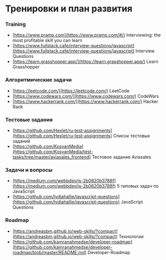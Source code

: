 # Тренировки и план развития

### Training
- [https://www.pramp.com](https://www.pramp.com/#/) Interviewing: the most profitable skill you can learn
- [https://www.fullstack.cafe/interview-questions/javascript](https://www.fullstack.cafe/interview-questions/javascript) Interview Questions
- [https://learn.grasshopper.app/](https://learn.grasshopper.app/) Learn Grasshopper

### Алгоритмические задачи
- [https://leetcode.com/](https://leetcode.com/) LeetCode
- [https://www.codewars.com/](https://www.codewars.com/) CodeWars
- [https://www.hackerrank.com/](https://www.hackerrank.com/) Hacker Rank

### Тестовые задания
- [https://github.com/Hexlet/ru-test-assignments](https://github.com/Hexlet/ru-test-assignments) Список тестовых заданий
- [https://github.com/KosyanMedia](https://github.com/KosyanMedia/test-tasks/tree/master/aviasales_frontend) Тестовое задание Aviasales

### Задачи и вопросы
- [https://medium.com/webbdev/js-2b0820b3788f](https://medium.com/webbdev/js-2b0820b3788f) 5 типовых задач по JavaScript
- [https://github.com/lydiahallie/javascript-questions](https://github.com/lydiahallie/javascript-questions) JavaScript Questions

### Roadmap
- [https://andreasbm.github.io/web-skills/?compact](https://andreasbm.github.io/web-skills/?compact) Технологии
- [https://github.com/kamranahmedse/developer-roadmap](https://github.com/kamranahmedse/developer-roadmap/blob/master/README.md) Developer-Roadmap
